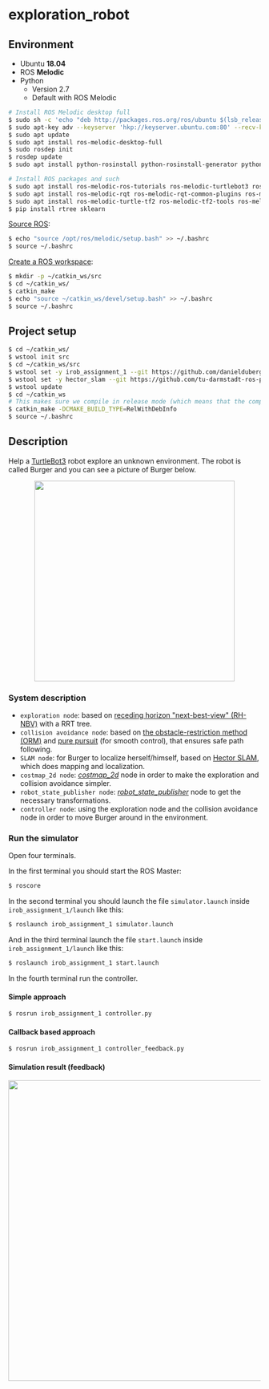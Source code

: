 # exploration_robot

## Environment

* Ubuntu __18.04__
* ROS __Melodic__
* Python
  * Version 2.7
  * Default with ROS Melodic

```bash
# Install ROS Melodic desktop full
$ sudo sh -c 'echo "deb http://packages.ros.org/ros/ubuntu $(lsb_release -sc) main" > /etc/apt/sources.list.d/ros-latest.list'
$ sudo apt-key adv --keyserver 'hkp://keyserver.ubuntu.com:80' --recv-key C1CF6E31E6BADE8868B172B4F42ED6FBAB17C654
$ sudo apt update
$ sudo apt install ros-melodic-desktop-full
$ sudo rosdep init
$ rosdep update
$ sudo apt install python-rosinstall python-rosinstall-generator python-wstool build-essential python-pip python-catkin-tools

# Install ROS packages and such
$ sudo apt install ros-melodic-ros-tutorials ros-melodic-turtlebot3 ros-melodic-turtlebot3-simulations ros-melodic-navigation libspatialindex-dev libqt4-dev
$ sudo apt install ros-melodic-rqt ros-melodic-rqt-common-plugins ros-melodic-turtlesim
$ sudo apt install ros-melodic-turtle-tf2 ros-melodic-tf2-tools ros-melodic-tf
$ pip install rtree sklearn
```

[Source ROS](https://wiki.ros.org/melodic/Installation/Ubuntu#melodic.2BAC8-Installation.2BAC8-DebEnvironment.Environment_setup):

```bash
$ echo "source /opt/ros/melodic/setup.bash" >> ~/.bashrc
$ source ~/.bashrc
```

[Create a ROS workspace](https://wiki.ros.org/ROS/Tutorials/InstallingandConfiguringROSEnvironment):

```bash
$ mkdir -p ~/catkin_ws/src
$ cd ~/catkin_ws/
$ catkin_make
$ echo "source ~/catkin_ws/devel/setup.bash" >> ~/.bashrc
$ source ~/.bashrc
```

## Project setup

```bash
$ cd ~/catkin_ws/
$ wstool init src
$ cd ~/catkin_ws/src
$ wstool set -y irob_assignment_1 --git https://github.com/danielduberg/irob_assignment_1.git -v master
$ wstool set -y hector_slam --git https://github.com/tu-darmstadt-ros-pkg/hector_slam.git -v melodic-devel
$ wstool update
$ cd ~/catkin_ws
# This makes sure we compile in release mode (which means that the compiler optimizes the code)
$ catkin_make -DCMAKE_BUILD_TYPE=RelWithDebInfo
$ source ~/.bashrc
```

## Description

Help a [TurtleBot3](http://emanual.robotis.com/docs/en/platform/turtlebot3/overview/) robot explore an unknown environment. The robot is called Burger and you can see a picture of Burger below.

<p align="center">
  <img src="https://github.com/jhan15/exploration_robot/blob/main/images/turtlebot3_burger.png?raw=true" width="400">
</p>

### System description

* `exploration node`: based on [receding horizon "next-best-view" (RH-NBV)](https://ieeexplore.ieee.org/abstract/document/7487281) with a RRT tree.
* `collision avoidance node`: based on [the obstacle-restriction method (ORM)](https://ieeexplore.ieee.org/abstract/document/1545546) and [pure pursuit](https://apps.dtic.mil/docs/citations/ADA255524) (for smooth control), that ensures safe path following.
* `SLAM node`: for Burger to localize herself/himself, based on [Hector SLAM](https://wiki.ros.org/hector_slam), which does mapping and localization.
* `costmap_2d node`: [_costmap_2d_](https://wiki.ros.org/costmap_2d) node in order to make the exploration and collision avoidance simpler.
* `robot_state_publisher node`: [_robot_state_publisher_](https://wiki.ros.org/robot_state_publisher) node to get the necessary transformations.
* `controller node`: using the exploration node and the collision avoidance node in order to move Burger around in the environment.

### Run the simulator

Open four terminals.

In the first terminal you should start the ROS Master:

```bash
$ roscore
```

In the second terminal you should launch the file `simulator.launch` inside `irob_assignment_1/launch` like this:

```bash
$ roslaunch irob_assignment_1 simulator.launch
```

And in the third terminal launch the file `start.launch` inside `irob_assignment_1/launch` like this:

```bash
$ roslaunch irob_assignment_1 start.launch
```

In the fourth terminal run the controller.
#### Simple approach

```bash
$ rosrun irob_assignment_1 controller.py
```

#### Callback based approach

```bash
$ rosrun irob_assignment_1 controller_feedback.py
```

#### Simulation result (feedback)

<p align="center">
  <img src="https://user-images.githubusercontent.com/62132206/137804639-fe2ab29b-333c-4385-b9d8-b2332268e9a0.gif" width="600">
</p>

